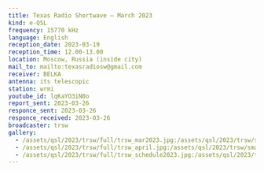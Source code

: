 ```yaml
---
title: Texas Radio Shortwave — March 2023
kind: e-QSL
frequency: 15770 kHz
language: English
reception_date: 2023-03-19
reception_time: 12.00-13.00
location: Moscow, Russia (inside city)
mail_to: mailto:texasradiosw@gmail.com
receiver: BELKA
antenna: its telescopic
station: wrmi
youtube_id: lqKaYO3iN0o
report_sent: 2023-03-26
responce_sent: 2023-03-26
responce_received: 2023-03-26
broadcaster: trsw
gallery:
  - /assets/qsl/2023/trsw/full/trsw_mar2023.jpg:/assets/qsl/2023/trsw/small/trsw_mar2023.jpg
  - /assets/qsl/2023/trsw/full/trsw_april.jpg:/assets/qsl/2023/trsw/small/trsw_april.jpg
  - /assets/qsl/2023/trsw/full/trsw_schedule2023.jpg:/assets/qsl/2023/trsw/small/trsw_schedule2023.jpg
---
```

